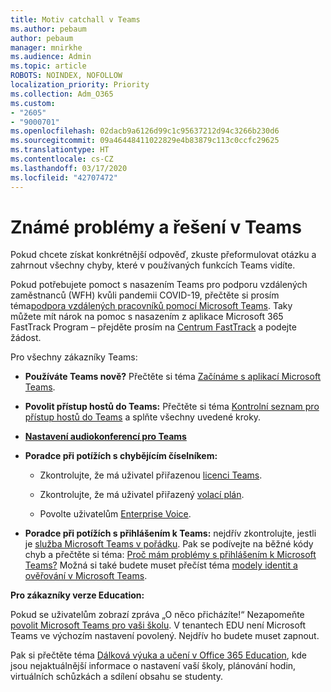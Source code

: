 ```yaml
---
title: Motiv catchall v Teams
ms.author: pebaum
author: pebaum
manager: mnirkhe
ms.audience: Admin
ms.topic: article
ROBOTS: NOINDEX, NOFOLLOW
localization_priority: Priority
ms.collection: Adm_O365
ms.custom:
- "2605"
- "9000701"
ms.openlocfilehash: 02dacb9a6126d99c1c95637212d94c3266b230d6
ms.sourcegitcommit: 09a46448411022829e4b83879c113c0ccfc29625
ms.translationtype: HT
ms.contentlocale: cs-CZ
ms.lasthandoff: 03/17/2020
ms.locfileid: "42707472"
---
```

# <a name="teams-common-issues-and-resolutions"></a>Známé problémy a řešení v Teams

Pokud chcete získat konkrétnější odpověď, zkuste přeformulovat otázku a zahrnout všechny chyby, které v používaných funkcích Teams vidíte.

Pokud potřebujete pomoct s nasazením Teams pro podporu vzdálených zaměstnanců (WFH) kvůli pandemii COVID-19, přečtěte si prosím téma[podpora vzdálených pracovníků pomocí Microsoft Teams](https://docs.microsoft.com/microsoftteams/support-remote-work-with-teams). Taky můžete mít nárok na pomoc s nasazením z aplikace Microsoft 365 FastTrack Program – přejděte prosím na [Centrum FastTrack](https://www.microsoft.com/fasttrack) a podejte žádost.

Pro všechny zákazníky Teams:

- **Používáte Teams nově?** Přečtěte si téma [Začínáme s aplikací Microsoft Teams](https://docs.microsoft.com/microsoftteams/get-started-with-teams-quick-start).

- **Povolit přístup hostů do Teams:** Přečtěte si téma [Kontrolní seznam pro přístup hostů do Teams](https://docs.microsoft.com/microsoftteams/guest-access-checklist) a splňte všechny uvedené kroky.

- **[Nastavení audiokonferencí pro Teams](https://docs.microsoft.com/alchemyinsights/how-do-i-set-up-audio-conferencing-for-teams)**

- **Poradce při potížích s chybějícím číselníkem:**  

    - Zkontrolujte, že má uživatel přiřazenou [licenci Teams](https://docs.microsoft.com/MicrosoftTeams/assign-teams-licenses).

    - Zkontrolujte, že má uživatel přiřazený [volací plán](https://docs.microsoft.com/MicrosoftTeams/calling-plan-landing-page).

    - Povolte uživatelům [Enterprise Voice](https://docs.microsoft.com/skypeforbusiness/skype-for-business-hybrid-solutions/plan-your-phone-system-cloud-pbx-solution/enable-users-for-enterprise-voice-online-and-phone-system-voicemail#to-enable-your-users-for-phone-system-in-office-365-voice-and-voicemail).

- **Poradce při potížích s přihlášením k Teams:** nejdřív zkontrolujte, jestli je [služba Microsoft Teams v pořádku](https://admin.microsoft.com/Adminportal/Home?source=applauncher#/servicehealth). Pak se podívejte na běžné kódy chyb a přečtěte si téma: [Proč mám problémy s přihlášením k Microsoft Teams?](https://support.office.com/article/a02f683b-61a3-4008-9447-ee60c5593b0f)  Možná si také budete muset přečíst téma [modely identit a ověřování v Microsoft Teams](https://docs.microsoft.com/MicrosoftTeams/identify-models-authentication).

**Pro zákazníky verze Education:**

Pokud se uživatelům zobrazí zpráva „O něco přicházíte!“ Nezapomeňte [povolit Microsoft Teams pro vaši školu](https://docs.microsoft.com/microsoft-365/education/intune-edu-trial/enable-microsoft-teams). V tenantech EDU není Microsoft Teams ve výchozím nastavení povolený. Nejdřív ho budete muset zapnout.

Pak si přečtěte téma [Dálková výuka a učení v Office 365 Education](https://support.office.com/article/remote-teaching-and-learning-in-office-365-education-f651ccae-7b65-478b-8366-51bb884025c4), kde jsou nejaktuálnější informace o nastavení vaší školy, plánování hodin, virtuálních schůzkách a sdílení obsahu se studenty. 
